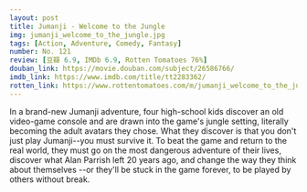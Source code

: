 ```yaml
---
layout: post 
title: Jumanji - Welcome to the Jungle
img: jumanji_welcome_to_the_jungle.jpg
tags: [Action, Adventure, Comedy, Fantasy]
number: No. 121
review: [豆瓣 6.9, IMDb 6.9, Rotten Tomatoes 76%]
douban_link: https://movie.douban.com/subject/26586766/
imdb_link: https://www.imdb.com/title/tt2283362/
rotten_link: https://www.rottentomatoes.com/m/jumanji_welcome_to_the_jungle
---
```


In a brand-new Jumanji adventure, four high-school kids discover an old video-game console and are drawn into the game's jungle setting, literally becoming the adult avatars they chose. What they discover is that you don't just play Jumanji--you must survive it. To beat the game and return to the real world, they must go on the most dangerous adventure of their lives, discover what Alan Parrish left 20 years ago, and change the way they think about themselves --or they'll be stuck in the game forever, to be played by others without break.